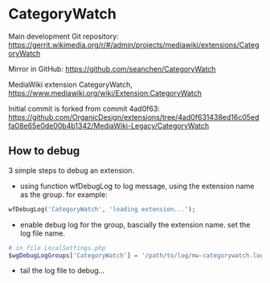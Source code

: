 # CategoryWatch

Main development Git repository: https://gerrit.wikimedia.org/r/#/admin/projects/mediawiki/extensions/CategoryWatch

Mirror in GitHub: https://github.com/seanchen/CategoryWatch

MediaWiki extension CategoryWatch, https://www.mediawiki.org/wiki/Extension:CategoryWatch

Initial commit is forked from commit 4ad0f63:
https://github.com/OrganicDesign/extensions/tree/4ad0f631438ed16c05edfa08e65e0de00b4b1342/MediaWiki-Legacy/CategoryWatch

## How to debug

3 simple steps to debug an extension.

* using function wfDebugLog to log message, 
  using the extension name as the group. for example:
```php
wfDebugLog('CategoryWatch', 'loading extension...');
```
* enable debug log for the group, bascially the extension name.
  set the log file name.
```php
# in file LocalSettings.php
$wgDebugLogGroups['CategoryWatch'] = '/path/to/log/mw-categorywatch.log';
```
* tail the log file to debug...
